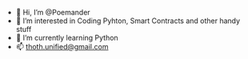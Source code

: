 - 👋 Hi, I’m @Poemander
- 👀 I’m interested in Coding Pyhton, Smart Contracts and other handy stuff
- 🌱 I’m currently learning Python
- 📫 thoth.unified@gmail.com
